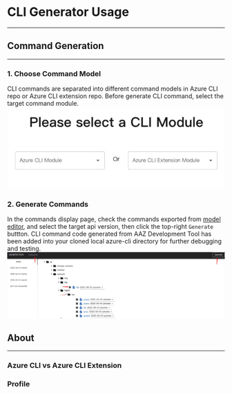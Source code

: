 # CLI Generator Usage
---
## Command Generation
---
### 1. Choose Command Model
CLI commands are separated into different command models in Azure CLI repo or Azure CLI extension repo. Before generate CLI command, select the target command module.
![model_select](/Docs/images/module_select.png)
### 2. Generate Commands
In the commands display page, check the commands exported from [model editor](#/Workspace), and select the target api version, then click the top-right `Generate` buttton. CLI command code generated from AAZ Development Tool has been added into your cloned local azure-cli directory for further debugging and testing. 
![code_gen](/Docs/images/code_gen.png)

## About
---
### Azure CLI vs Azure CLI Extension

### Profile
